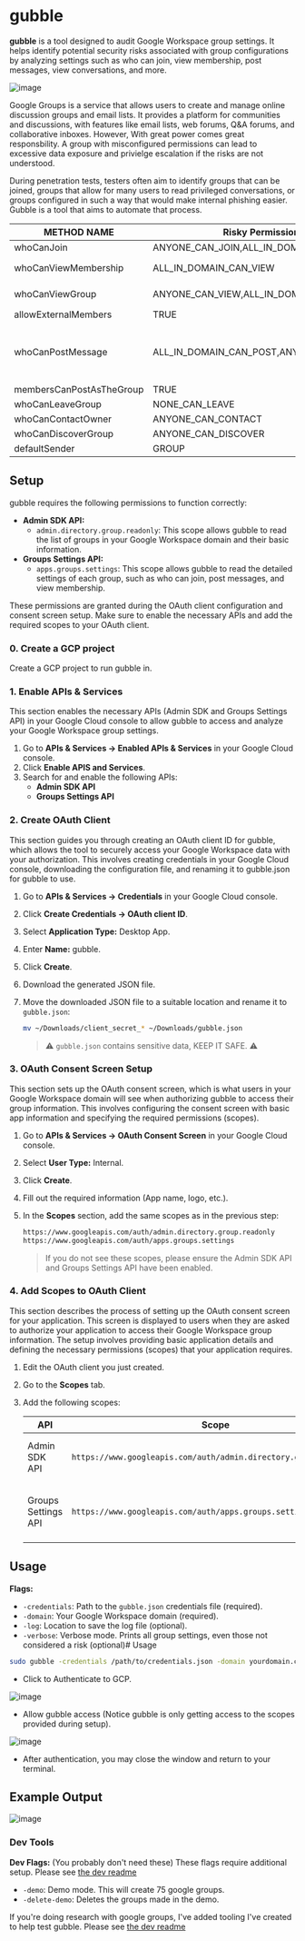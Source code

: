 # gubble

**gubble** is a tool designed to audit Google Workspace group settings. It helps identify potential security risks associated with group configurations by analyzing settings such as who can join, view membership, post messages, view conversations, and more.

![image](https://github.com/user-attachments/assets/67a8c56f-d7e9-498a-8494-5d35f98789a3)


Google Groups is a service that allows users to create and manage online discussion groups and email lists. It provides a platform for communities and discussions, with features like email lists, web forums, Q&A forums, and collaborative inboxes. However, With great power comes great responsbility. A group with misconfigured permissions can lead to excessive data exposure and privielge escalation if the risks are not understood. 



During penetration tests, testers often aim to identify groups that can be joined, groups that allow for many users to read privileged conversations, or groups configured in such a way that would make internal phishing easier. Gubble is a tool that aims to automate that process.


|  METHOD NAME           |          Risky Permission            |                         Notes                                                                    |
|------------------------|--------------------------------------|--------------------------------------------------------------------------------------------------|
|whoCanJoin              |ANYONE_CAN_JOIN,ALL_IN_DOMAIN_CAN_JOIN|                                                                                                  |
|whoCanViewMembership    |ALL_IN_DOMAIN_CAN_VIEW                |Only bad if you have "secret" projects                                                            |
|whoCanViewGroup         |ANYONE_CAN_VIEW,ALL_IN_DOMAIN_CAN_VIEW|This means who can read conversations                                                             |
|allowExternalMembers    |TRUE                                  |                                                                                                  |
|whoCanPostMessage       |ALL_IN_DOMAIN_CAN_POST,ANYONE_CAN_POST|If archiveOnly is reverted from true to false, whoCanPostMessages is set to ALL_MANAGERS_CAN_POST.|
|membersCanPostAsTheGroup|TRUE                                  |Useful for phishing                                                                               |
|whoCanLeaveGroup        |NONE_CAN_LEAVE                        |                                                                                                  |
|whoCanContactOwner      |ANYONE_CAN_CONTACT                    |                                                                                                  |
|whoCanDiscoverGroup     |ANYONE_CAN_DISCOVER                   |                                                                                                  |
|defaultSender           |GROUP                                 |                                                                                                  |



## Setup

gubble requires the following permissions to function correctly:

- **Admin SDK API:**
  - `admin.directory.group.readonly`:  This scope allows gubble to read the list of groups in your Google Workspace domain and their basic information.
- **Groups Settings API:**
  - `apps.groups.settings`: This scope allows gubble to read the detailed settings of each group, such as who can join, post messages, and view membership.

These permissions are granted during the OAuth client configuration and consent screen setup. Make sure to enable the necessary APIs and add the required scopes to your OAuth client.

### 0. Create a GCP project
Create a GCP project to run gubble in. 

### 1. Enable APIs & Services

This section enables the necessary APIs (Admin SDK and Groups Settings API) in your Google Cloud console to allow gubble to access and analyze your Google Workspace group settings.

1. Go to **APIs & Services -> Enabled APIs & Services** in your Google Cloud console.
2. Click **Enable APIS and Services**.
3. Search for and enable the following APIs:
    - **Admin SDK API**
    - **Groups Settings API**

### 2. Create OAuth Client

This section guides you through creating an OAuth client ID for gubble, which allows the tool to securely access your Google Workspace data with your authorization. This involves creating credentials in your Google Cloud console, downloading the configuration file, and renaming it to gubble.json for gubble to use.

1. Go to **APIs & Services -> Credentials** in your Google Cloud console.
2. Click **Create Credentials -> OAuth client ID**.
3. Select **Application Type:** Desktop App.
4. Enter **Name:** gubble.
5. Click **Create**.
6. Download the generated JSON file.
7. Move the downloaded JSON file to a suitable location and rename it to `gubble.json`:

    ```bash
    mv ~/Downloads/client_secret_* ~/Downloads/gubble.json
    ``` 

    > ⚠️ `gubble.json` contains sensitive data, KEEP IT SAFE. ⚠️

### 3. OAuth Consent Screen Setup

This section sets up the OAuth consent screen, which is what users in your Google Workspace domain will see when authorizing gubble to access their group information. This involves configuring the consent screen with basic app information and specifying the required permissions (scopes).

1. Go to **APIs & Services -> OAuth Consent Screen** in your Google Cloud console.
2. Select **User Type:** Internal.
3. Click **Create**.
4. Fill out the required information (App name, logo, etc.).
5. In the **Scopes** section, add the same scopes as in the previous step:

    ```markdown
    https://www.googleapis.com/auth/admin.directory.group.readonly
    https://www.googleapis.com/auth/apps.groups.settings
    ```

    > If you do not see these scopes, please ensure the Admin SDK API and Groups Settings API have been enabled.

### 4. Add Scopes to OAuth Client

This section describes the process of setting up the OAuth consent screen for your application. This screen is displayed to users when they are asked to authorize your application to access their Google Workspace group information. The setup involves providing basic application details and defining the necessary permissions (scopes) that your application requires.

1. Edit the OAuth client you just created.
2. Go to the **Scopes** tab.
3. Add the following scopes:

    | API                | Scope                                                        | Description                                  |
    | ------------------ | ----------------------------------------------------------- | -------------------------------------------- |
    | Admin SDK API      | `https://www.googleapis.com/auth/admin.directory.group.readonly` | View groups on your domain                   |
    | Groups Settings API | `https://www.googleapis.com/auth/apps.groups.settings`      | View and manage the settings of a G Suite group |

## Usage

**Flags:**

- `-credentials`: Path to the `gubble.json` credentials file (required).
- `-domain`: Your Google Workspace domain (required).
- `-log`: Location to save the log file (optional).
- `-verbose`: Verbose mode. Prints all group settings, even those not considered a risk (optional)# Usage

```bash
sudo gubble -credentials /path/to/credentials.json -domain yourdomain.com
```

- Click to Authenticate to GCP.

![image](https://github.com/user-attachments/assets/df60b98d-e3df-46c9-9813-3f0bec78ee11)

- Allow gubble access (Notice gubble is only getting access to the scopes provided during setup).

![image](https://github.com/user-attachments/assets/3dd11f7b-d4af-4a34-b0ca-1aea85d95453)

- After authentication, you may close the window and return to your terminal.

## Example Output

![image](https://github.com/user-attachments/assets/219ac2c9-db2a-4e39-aaf4-dbc1bea9fc02)

### Dev Tools

**Dev Flags:** (You probably don't need these)
These flags require additional setup. Please see [the dev readme](https://github.com/LowOrbitSecurity/gubble/tree/main/dev)

- `-demo`: Demo mode. This will create 75 google groups.
- `-delete-demo`: Deletes the groups made in the demo.

If you're doing research with google groups, I've added tooling I've created to help test gubble. Please see [the dev readme](https://github.com/LowOrbitSecurity/gubble/tree/main/dev)
